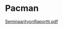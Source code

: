 # Pacman

[SeminaarityonRaportti.pdf](https://github.com/nicklasstellberg/Pacman/files/11387340/SeminaarityonRaportti.pdf)
